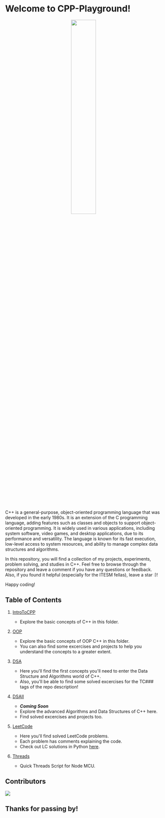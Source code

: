 # Welcome to CPP-Playground!
<!--CPP-->
<p align="center">
    <img src="https://res.cloudinary.com/practicaldev/image/fetch/s--xVCufn18--/c_limit%2Cf_auto%2Cfl_progressive%2Cq_66%2Cw_880/https://dev-to-uploads.s3.amazonaws.com/uploads/articles/5nnkrcc3kixypm642opg.gif" class="center" width="40%" height="40%">
</p>

C++ is a general-purpose, object-oriented programming language that was developed in the early 1980s. It is an extension of the C programming language, adding features such as classes and objects to support object-oriented programming. It is widely used in various applications, including system software, video games, and desktop applications, due to its performance and versatility. The language is known for its fast execution, low-level access to system resources, and ability to manage complex data structures and algorithms.

In this repository, you will find a collection of my projects, experiments, problem solving, and studies in C++. Feel free to browse through the repository and leave a comment if you have any questions or feedback. Also, if you found it helpful (especially for the ITESM fellas), leave a star :)!

Happy coding! 

## Table of Contents

1. [IntroToCPP](https://github.com/SoMa-0/CPP-Playground/tree/main/IntroToCPP/C%2B%2B)
    - Explore the basic concepts of C++ in this folder.

2. [OOP](https://github.com/SoMa-0/CPP-Playground/tree/main/OOP)
    - Explore the basic concepts of OOP C++ in this folder.
    - You can also find some excercises and projects to help you understand the concepts to a greater extent.

3. [DSA](https://github.com/SoMa-0/CPP-Playground/tree/main/DSA)
    - Here you'll find the first concepts you'll need to enter the Data Structure and Algorithms world of C++.
    - Also, you'll be able to find some solved excercises for the TC### tags of the repo description!
 
4. [DSAII]()
    - ***Coming Soon***
    - Explore the advanced Algorithms and Data Structures of C++ here.
    - Find solved excercises and projects too.
 
5. [LeetCode](https://github.com/SoMa-0/CPP-Playground/tree/main/LeetCode)
    - Here you'll find solved LeetCode problems.
    - Each problem has comments explaining the code.
    - Check out LC solutions in Python [here](https://github.com/Axel3246/Python-Playground/tree/main/LeetCode).
    
6. [Threads](https://github.com/SoMa-0/CPP-Playground/tree/main/Threads)
    - Quick Threads Script for Node MCU.
    
## Contributors

<a href="https://github.com/axel3246/cpp-playground/graphs/contributors">
  <img src="https://stg.contrib.rocks/image?repo=axel3246/cpp-playground" />
</a>
  
## Thanks for passing by!
